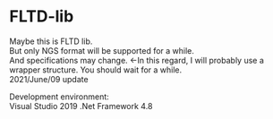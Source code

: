 # FLTD-lib

Maybe this is FLTD lib.  
But only NGS format will be supported for a while.  
And specifications may change.  <-In this regard, I will probably use a wrapper structure.
You should wait for a while.  
2021/June/09 update

Development environment:  
Visual Studio 2019
.Net Framework 4.8
